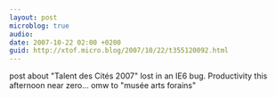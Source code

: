 ```yaml
---
layout: post
microblog: true
audio: 
date: 2007-10-22 02:00 +0200
guid: http://xtof.micro.blog/2007/10/22/t355120092.html
---
```

post about "Talent des Cités 2007"  lost in an IE6 bug. Productivity this afternoon near zero... omw to "musée arts forains"
